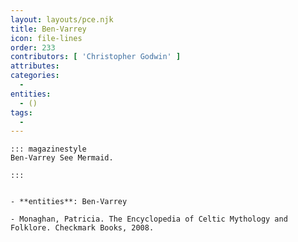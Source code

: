 ```yaml
---
layout: layouts/pce.njk
title: Ben-Varrey
icon: file-lines
order: 233
contributors: [ 'Christopher Godwin' ]
attributes:
categories:
  - 
entities:
  - ()
tags:
  - 
---
```

``` tab [group1:Info]
::: magazinestyle
Ben-Varrey See Mermaid.

:::
```
``` tab [group1:Attributes]
```
``` tab [group1:Entities]
- **entities**: Ben-Varrey
```
``` tab [group1:Sources]
- Monaghan, Patricia. The Encyclopedia of Celtic Mythology and Folklore. Checkmark Books, 2008.
```
